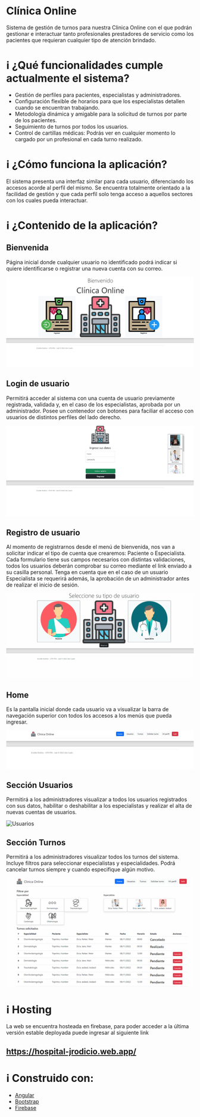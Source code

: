 # Clínica Online

Sistema de gestión de turnos para nuestra Clinica Online con el que podrán gestionar e interactuar tanto profesionales prestadores de servicio como los pacientes que requieran cualquier tipo de atención brindado.


# :information_source: ¿Qué funcionalidades cumple actualmente el sistema?
- Gestión de perfiles para pacientes, especialistas y administradores.
- Configuración flexible de horarios para que los especialistas detallen cuando se encuentran trabajando.
- Metodología dinámica y amigable para la solicitud de turnos por parte de los pacientes.
- Seguimiento de turnos por todos los usuarios.
- Control de cartillas médicas: Podrás ver en cualquier momento lo cargado por un profesional en cada turno realizado.


# :information_source: ¿Cómo funciona la aplicación?

El sistema presenta una interfaz similar para cada usuario, diferenciando los accesos acorde al perfil del mismo.
Se encuentra totalmente orientado a la facilidad de gestión y que cada perfil solo tenga acceso a aquellos sectores con los cuales pueda interactuar.

# :information_source: ¿Contenido de la aplicación?

## Bienvenida

Página inicial donde cualquier usuario no identificado podrá indicar si quiere identificarse o registrar una nueva cuenta con su correo.

![Bienvenida](src/assets/readme/bienvenida.JPG "Página de bienvenida")

## Login de usuario

Permitirá acceder al sistema con una cuenta de usuario previamente registrada, validada y, en el caso de los especialistas, aprobada por un administrador.
Posee un contenedor con botones para faciliar el acceso con usuarios de distintos perfiles del lado derecho.

![Login](src/assets/readme/login.JPG "Formulario de login")

## Registro de usuario

Al momento de registrarnos desde el menú de bienvenida, nos van a solicitar indicar el tipo de cuenta que crearemos: Paciente o Especialista.
Cada formulario tiene sus campos necesarios con distintas validaciones, todos los usuarios deberán comprobar su correo mediante el link enviado a su casilla personal. Tenga en cuenta que en el caso de un usuario Especialista se requerirá además, la aprobación de un administrador antes de realizar el inicio de sesión.

![Registro](src/assets/readme/registro.gif "Formulario de registro")

## Home

Es la pantalla inicial donde cada usuario va a visualizar la barra de navegación superior con todos los accesos a los menús que pueda ingresar.

![Home](src/assets/readme/home.JPG "Page home")

## Sección Usuarios

Permitirá a los administradores visualizar a todos los usuarios registrados con sus datos, habilitar o deshabilitar a los especialistas y realizar el alta de nuevas cuentas de usuarios.

![Usuarios](src/assets/readme/usuarios.gif "Sección´Usuarios")

## Sección Turnos

Permitirá a los administradores visualizar todos los turnos del sistema. Incluye filtros para seleccionar especialistas y especialidades. Podrá cancelar turnos siempre y cuando especifique algún motivo.

![Turnos](src/assets/readme/turnos.gif "Sección Turnos")

# :information_source: Hosting

La web se encuentra hosteada en firebase, para poder acceder a la última versión estable deployada puede ingresar al siguiente link

## https://hospital-jrodicio.web.app/

# :information_source: Construido con:
* [Angular](https://angular.io/)
* [Bootstrap](https://getbootstrap.com/)
* [Firebase](https://firebase.google.com/)
